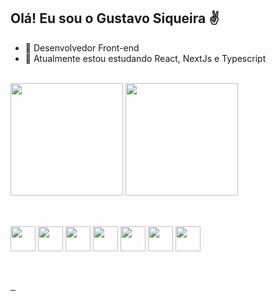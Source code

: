 <!--
**G18siqueira/G18siqueira** is a ✨ _special_ ✨ repository because its `README.md` (this file) appears on your GitHub profile.

Here are some ideas to get you started:

- 🔭 I’m currently working on ...
- 🌱 I’m currently learning ...
- 👯 I’m looking to collaborate on ...
- 🤔 I’m looking for help with ...
- 💬 Ask me about ...
- 📫 How to reach me: ...
- 😄 Pronouns: ...
- ⚡ Fun fact: ...
-->

## Olá! Eu sou o Gustavo Siqueira ✌️

- 🔭 Desenvolvedor Front-end
- 🌱 Atualmente estou estudando React, NextJs e Typescript

<div>
    <br> 
    <a href="https://link.gustavosiqueira.dev.br/github"></a>
    <img height="180rem" src="https://github-readme-stats.vercel.app/api?username=G18siqueira&show_icons=true&theme=gruvbox" alt="">
    <img height="180rem" src="https://github-readme-stats.vercel.app/api/top-langs/?username=G18siqueira&layout=compact&theme=gruvbox" alt="">
</div>

##
<div style="display: inline_block">
    <br>          
    <img align="center" alt="" width="40" height="40" src="https://cdn.jsdelivr.net/gh/devicons/devicon/icons/html5/html5-original.svg"/>          
    <img align="center" alt="" width="40" height="40" src="https://cdn.jsdelivr.net/gh/devicons/devicon/icons/css3/css3-original.svg"/>
    <img align="center" alt="" width="40" height="40" src="https://cdn.jsdelivr.net/gh/devicons/devicon/icons/sass/sass-original.svg"/>
    <img align="center" alt="" width="40" height="40" src="https://cdn.jsdelivr.net/gh/devicons/devicon/icons/javascript/javascript-plain.svg"/>
    <img align="center" alt="" width="40" height="40" src="https://cdn.jsdelivr.net/gh/devicons/devicon/icons/typescript/typescript-original.svg"/>
    <img align="center" alt="" width="40" height="40" src="https://cdn.jsdelivr.net/gh/devicons/devicon/icons/react/react-original.svg"/>
    <img align="center" alt="" width="40" height="40" src="https://cdn.jsdelivr.net/gh/devicons/devicon/icons/nextjs/nextjs-original.svg" style="fill: #fff;"/>   
</div>

##
<div>   
    <br>
    <a href="https://www.gustavosiqueira.dev.br/" target="_blank">
        <img src="https://img.shields.io/website?label=GustavoSiqueira.dev&style=for-the-badge&url=https://www.gustavosiqueira.dev.br/" alt="">
    </a>
    <a href="https://link.gustavosiqueira.dev.br/linkedin" target="_blank">
        <img src="https://img.shields.io/badge/LinkedIn-0077B5?style=for-the-badge&logo=linkedin&logoColor=white" alt="">
    </a>
    <a href="https://link.gustavosiqueira.dev.br/email" target="_blank">
        <img src="https://img.shields.io/badge/Gmail-222222?style=for-the-badge&logo=gmail&logoColor=white" alt="">
    </a>
</div>
